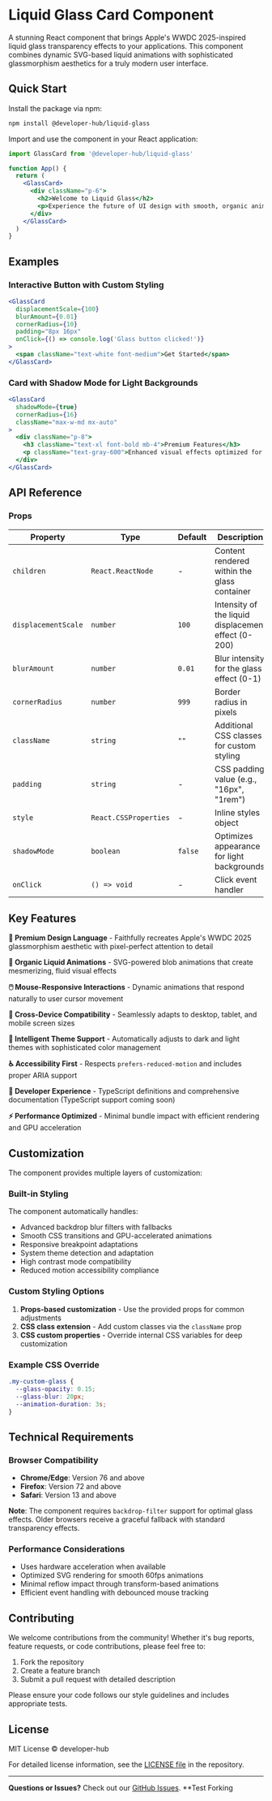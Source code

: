 # Liquid Glass Card Component

A stunning React component that brings Apple's WWDC 2025-inspired liquid glass transparency effects to your applications. This component combines dynamic SVG-based liquid animations with sophisticated glassmorphism aesthetics for a truly modern user interface.

## Quick Start

Install the package via npm:

```bash
npm install @developer-hub/liquid-glass
```

Import and use the component in your React application:

```jsx
import GlassCard from '@developer-hub/liquid-glass'

function App() {
  return (
    <GlassCard>
      <div className="p-6">
        <h2>Welcome to Liquid Glass</h2>
        <p>Experience the future of UI design with smooth, organic animations.</p>
      </div>
    </GlassCard>
  )
}
```

## Examples

### Interactive Button with Custom Styling

```jsx
<GlassCard
  displacementScale={100}
  blurAmount={0.01}
  cornerRadius={10}
  padding="8px 16px"
  onClick={() => console.log('Glass button clicked!')}
>
  <span className="text-white font-medium">Get Started</span>
</GlassCard>
```

### Card with Shadow Mode for Light Backgrounds

```jsx
<GlassCard
  shadowMode={true}
  cornerRadius={16}
  className="max-w-md mx-auto"
>
  <div className="p-8">
    <h3 className="text-xl font-bold mb-4">Premium Features</h3>
    <p className="text-gray-600">Enhanced visual effects optimized for light themes.</p>
  </div>
</GlassCard>
```

## API Reference

### Props

| Property | Type | Default | Description |
|----------|------|---------|-------------|
| `children` | `React.ReactNode` | - | Content rendered within the glass container |
| `displacementScale` | `number` | `100` | Intensity of the liquid displacement effect (0-200) |
| `blurAmount` | `number` | `0.01` | Blur intensity for the glass effect (0-1) |
| `cornerRadius` | `number` | `999` | Border radius in pixels |
| `className` | `string` | `""` | Additional CSS classes for custom styling |
| `padding` | `string` | - | CSS padding value (e.g., "16px", "1rem") |
| `style` | `React.CSSProperties` | - | Inline styles object |
| `shadowMode` | `boolean` | `false` | Optimizes appearance for light backgrounds |
| `onClick` | `() => void` | - | Click event handler |

## Key Features

**🎨 Premium Design Language** - Faithfully recreates Apple's WWDC 2025 glassmorphism aesthetic with pixel-perfect attention to detail

**🌊 Organic Liquid Animations** - SVG-powered blob animations that create mesmerizing, fluid visual effects

**🖱️ Mouse-Responsive Interactions** - Dynamic animations that respond naturally to user cursor movement

**📱 Cross-Device Compatibility** - Seamlessly adapts to desktop, tablet, and mobile screen sizes

**🌙 Intelligent Theme Support** - Automatically adjusts to dark and light themes with sophisticated color management

**♿ Accessibility First** - Respects `prefers-reduced-motion` and includes proper ARIA support

**🎯 Developer Experience** - TypeScript definitions and comprehensive documentation (TypeScript support coming soon)

**⚡ Performance Optimized** - Minimal bundle impact with efficient rendering and GPU acceleration

## Customization

The component provides multiple layers of customization:

### Built-in Styling
The component automatically handles:
- Advanced backdrop blur filters with fallbacks
- Smooth CSS transitions and GPU-accelerated animations  
- Responsive breakpoint adaptations
- System theme detection and adaptation
- High contrast mode compatibility
- Reduced motion accessibility compliance

### Custom Styling Options
1. **Props-based customization** - Use the provided props for common adjustments
2. **CSS class extension** - Add custom classes via the `className` prop
3. **CSS custom properties** - Override internal CSS variables for deep customization

### Example CSS Override
```css
.my-custom-glass {
  --glass-opacity: 0.15;
  --glass-blur: 20px;
  --animation-duration: 3s;
}
```

## Technical Requirements

### Browser Compatibility
- **Chrome/Edge**: Version 76 and above
- **Firefox**: Version 72 and above  
- **Safari**: Version 13 and above

**Note**: The component requires `backdrop-filter` support for optimal glass effects. Older browsers receive a graceful fallback with standard transparency effects.

### Performance Considerations
- Uses hardware acceleration when available
- Optimized SVG rendering for smooth 60fps animations
- Minimal reflow impact through transform-based animations
- Efficient event handling with debounced mouse tracking

## Contributing

We welcome contributions from the community! Whether it's bug reports, feature requests, or code contributions, please feel free to:

1. Fork the repository
2. Create a feature branch
3. Submit a pull request with detailed description

Please ensure your code follows our style guidelines and includes appropriate tests.

## License

MIT License © developer-hub

For detailed license information, see the [LICENSE file](https://github.com/viraj-perera-dev/liquid-glass/blob/main/LICENSE) in the repository.

---

**Questions or Issues?** Check out our [GitHub Issues](https://github.com/viraj-perera-dev/liquid-glass/issues).
**Test Forking
